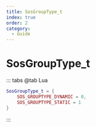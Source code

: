 ```yaml
---
title: SosGroupType_t
index: true
order: 2
category:
  - Guide
---
```


# SosGroupType_t
::: tabs
@tab Lua
```lua
SosGroupType_t = {
    SOS_GROUPTYPE_DYNAMIC = 0,
    SOS_GROUPTYPE_STATIC = 1
}
```
:::